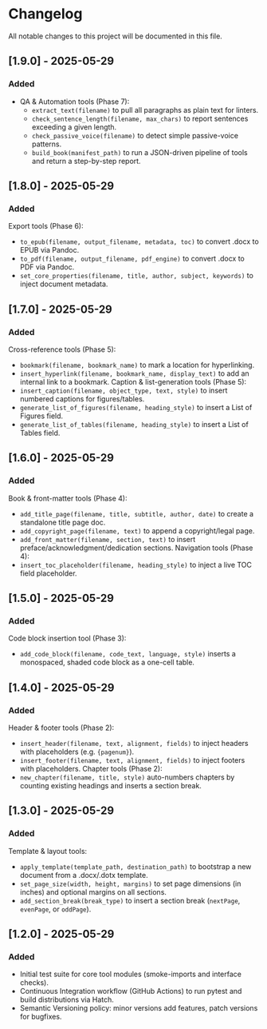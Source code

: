 # Changelog

All notable changes to this project will be documented in this file.

## [1.9.0] - 2025-05-29
### Added
- QA & Automation tools (Phase 7):
  - `extract_text(filename)` to pull all paragraphs as plain text for linters.
  - `check_sentence_length(filename, max_chars)` to report sentences exceeding a given length.
  - `check_passive_voice(filename)` to detect simple passive-voice patterns.
  - `build_book(manifest_path)` to run a JSON-driven pipeline of tools and return a step-by-step report.

## [1.8.0] - 2025-05-29
### Added
Export tools (Phase 6):
  - `to_epub(filename, output_filename, metadata, toc)` to convert .docx to EPUB via Pandoc.
  - `to_pdf(filename, output_filename, pdf_engine)` to convert .docx to PDF via Pandoc.
  - `set_core_properties(filename, title, author, subject, keywords)` to inject document metadata.

## [1.7.0] - 2025-05-29
### Added
Cross-reference tools (Phase 5):
  - `bookmark(filename, bookmark_name)` to mark a location for hyperlinking.
  - `insert_hyperlink(filename, bookmark_name, display_text)` to add an internal link to a bookmark.
Caption & list-generation tools (Phase 5):
  - `insert_caption(filename, object_type, text, style)` to insert numbered captions for figures/tables.
  - `generate_list_of_figures(filename, heading_style)` to insert a List of Figures field.
  - `generate_list_of_tables(filename, heading_style)` to insert a List of Tables field.

## [1.6.0] - 2025-05-29
### Added
Book & front-matter tools (Phase 4):
  - `add_title_page(filename, title, subtitle, author, date)` to create a standalone title page doc.
  - `add_copyright_page(filename, text)` to append a copyright/legal page.
  - `add_front_matter(filename, section, text)` to insert preface/acknowledgment/dedication sections.
Navigation tools (Phase 4):
  - `insert_toc_placeholder(filename, heading_style)` to inject a live TOC field placeholder.

## [1.5.0] - 2025-05-29
### Added
Code block insertion tool (Phase 3):
  - `add_code_block(filename, code_text, language, style)` inserts a monospaced, shaded code block as a one-cell table.

## [1.4.0] - 2025-05-29
### Added
Header & footer tools (Phase 2):
  - `insert_header(filename, text, alignment, fields)` to inject headers with placeholders (e.g. `{pagenum}`).
  - `insert_footer(filename, text, alignment, fields)` to inject footers with placeholders.
Chapter tools (Phase 2):
  - `new_chapter(filename, title, style)` auto-numbers chapters by counting existing headings and inserts a section break.

## [1.3.0] - 2025-05-29
### Added
Template & layout tools:
  - `apply_template(template_path, destination_path)` to bootstrap a new document from a .docx/.dotx template.
  - `set_page_size(width, height, margins)` to set page dimensions (in inches) and optional margins on all sections.
  - `add_section_break(break_type)` to insert a section break (`nextPage`, `evenPage`, or `oddPage`).

## [1.2.0] - 2025-05-29
### Added
- Initial test suite for core tool modules (smoke-imports and interface checks).
- Continuous Integration workflow (GitHub Actions) to run pytest and build distributions via Hatch.
- Semantic Versioning policy: minor versions add features, patch versions for bugfixes.